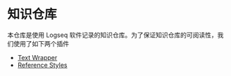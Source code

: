 # 知识仓库

本仓库是使用 Logseq 软件记录的知识仓库。为了保证知识仓库的可阅读性，我们使用了如下两个插件

- [Text Wrapper](https://github.com/sethyuan/logseq-plugin-wrap)
- [Reference Styles](https://github.com/benjaffe/logseq-reference-styles)